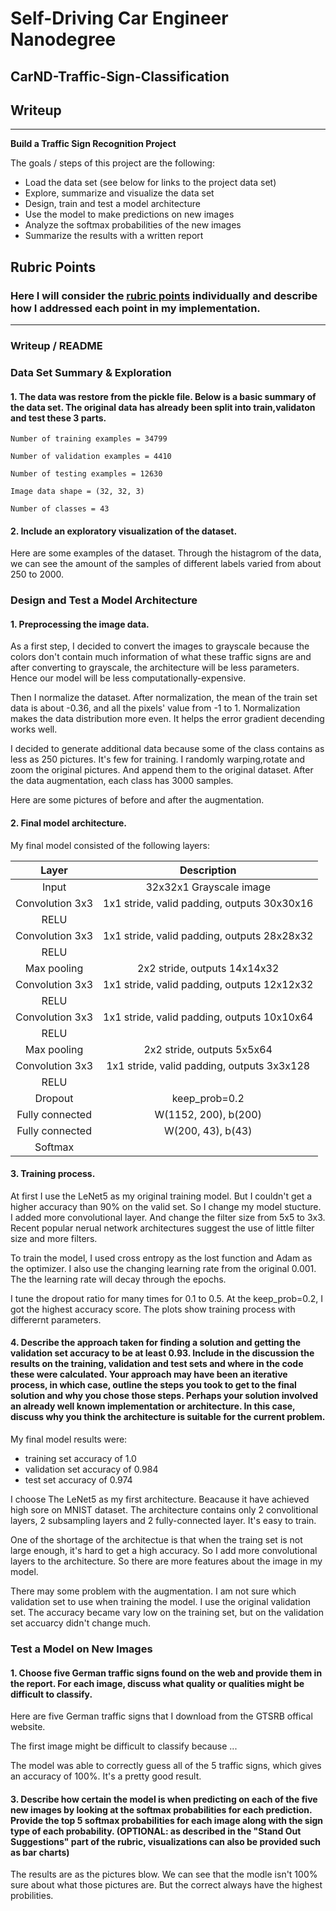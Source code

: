 # **Self-Driving Car Engineer** Nanodegree
## CarND-Traffic-Sign-Classification

## Writeup
---

**Build a Traffic Sign Recognition Project**

The goals / steps of this project are the following:
* Load the data set (see below for links to the project data set)
* Explore, summarize and visualize the data set
* Design, train and test a model architecture
* Use the model to make predictions on new images
* Analyze the softmax probabilities of the new images
* Summarize the results with a written report



## Rubric Points
### Here I will consider the [rubric points](https://review.udacity.com/#!/rubrics/481/view) individually and describe how I addressed each point in my implementation.  

---
### Writeup / README


### Data Set Summary & Exploration

#### 1. The data was restore from the pickle file. Below is a basic summary of the data set. The original data has already been split into train,validaton and test these 3 parts.

    Number of training examples = 34799 
    
    Number of validation examples = 4410
    
    Number of testing examples = 12630
    
    Image data shape = (32, 32, 3)
    
    Number of classes = 43

#### 2. Include an exploratory visualization of the dataset.

Here are some examples of the dataset. Through the histagrom of the data, we can see the amount of the samples of different labels varied from about 250 to 2000.

### Design and Test a Model Architecture

#### 1. Preprocessing the image data. 

As a first step, I decided to convert the images to grayscale because the colors don't contain much information of what these traffic signs are and after converting to grayscale, the architecture will be less parameters. Hence our model will be less computationally-expensive.


Then I normalize the dataset. After normalization, the mean of the train set data is about -0.36, and all the pixels' value from -1 to 1. Normalization makes the data distribution more even. It helps the error gradient decending  works well.

I decided to generate additional data because some of the class contains as less as 250 pictures. It's few for training. I randomly warping,rotate and zoom the original pictures. And append them to the original dataset. After the data augmentation, each class has 3000 samples.

Here are some pictures of before and after the augmentation.


#### 2. Final model architecture.
 My final model consisted of the following layers:

| Layer         		|     Description	        					| 
|:---------------------:|:---------------------------------------------:| 
| Input         		| 32x32x1 Grayscale image   					|
| Convolution 3x3     	| 1x1 stride, valid padding, outputs 30x30x16 	|
| RELU					|												|
| Convolution 3x3     	| 1x1 stride, valid padding, outputs 28x28x32 	|
| RELU					|												|
| Max pooling	      	| 2x2 stride,  outputs 14x14x32 				|
| Convolution 3x3     	| 1x1 stride, valid padding, outputs 12x12x32 	|
| RELU					|												|
| Convolution 3x3     	| 1x1 stride, valid padding, outputs 10x10x64 	|
| RELU					|												|
| Max pooling	      	| 2x2 stride,  outputs 5x5x64 				    |
| Convolution 3x3     	| 1x1 stride, valid padding, outputs 3x3x128 	|
| RELU					|												|
| Dropout               | keep_prob=0.2                                 |
| Fully connected		| W(1152, 200), b(200) 							|
| Fully connected		| W(200, 43), b(43)		    					|
| Softmax				|												|



#### 3. Training process.

At first I use the LeNet5 as my original training model. But I couldn't get a higher accuracy than 90% on the valid set. So I change my model stucture. I added more convolutional layer. And change the filter size from 5x5 to 3x3. Recent popular nerual network architectures suggest the use of  little filter size and more filters.

To train the model, I used cross entropy as the lost function and Adam as the optimizer. I also use the changing learning rate from the original 0.001. The the learning rate will decay through the epochs.

I tune the dropout ratio for many times for 0.1 to 0.5. At the keep_prob=0.2, I got the highest accuracy score. The plots show training process with differernt parameters.

#### 4. Describe the approach taken for finding a solution and getting the validation set accuracy to be at least 0.93. Include in the discussion the results on the training, validation and test sets and where in the code these were calculated. Your approach may have been an iterative process, in which case, outline the steps you took to get to the final solution and why you chose those steps. Perhaps your solution involved an already well known implementation or architecture. In this case, discuss why you think the architecture is suitable for the current problem.

My final model results were:
* training set accuracy of 1.0
* validation set accuracy of 0.984
* test set accuracy of 0.974

I choose The LeNet5 as my first architecture. Beacause it have achieved high sore on MNIST dataset. The architecture contains only 2 convolitional layers, 2 subsampling layers and 2 fully-connected layer. It's easy to train.

One of the shortage of the architectue is that when the traing set is not large enough, it's hard to get a high accuracy. So I add more convolutional layers to the architecture. So there are more features about the image in my model.

There may some problem with the augmentation. I am not sure which validation set to use when training the model. I use the original validation set. The accuracy became vary low on the training set, but on  the validation set accuarcy didn't change much.

 

### Test a Model on New Images

#### 1. Choose five German traffic signs found on the web and provide them in the report. For each image, discuss what quality or qualities might be difficult to classify.

Here are five German traffic signs that I download from the GTSRB  offical website.



The first image might be difficult to classify because ...

The model was able to correctly guess all of the 5 traffic signs, which gives an accuracy of 100%. It's a pretty good result.

#### 3. Describe how certain the model is when predicting on each of the five new images by looking at the softmax probabilities for each prediction. Provide the top 5 softmax probabilities for each image along with the sign type of each probability. (OPTIONAL: as described in the "Stand Out Suggestions" part of the rubric, visualizations can also be provided such as bar charts)

The results are as the pictures blow. We can see that the modle isn't 100% sure about what those pictures are. But the correct always have the highest probilities.




